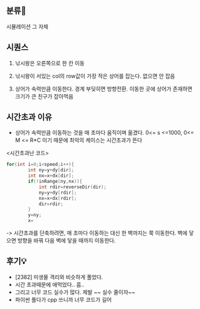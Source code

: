 ## 분류💁

시뮬레이션 그 자체



## 시퀀스

1. 낚시왕은 오른쪽으로 한 칸 이동

2. 낚시왕이 서있는 col의 row값이 가장 작은 상어를 잡는다. 없으면 안 잡음

3. 상어가 속력만큼 이동한다. 경계 부딪히면 방향전환. 이동한 곳에 상어가 존재하면 크기가 큰 친구가 잡아먹음

## 시간초과 이유
- 상어가 속력만큼 이동하는 것을 매 초마다 움직이며 옮겼다. 0<= s <=1000, 0<= M <= R*C 이기 때문에 최악의 케이스는 시간초과가 뜬다


<시간초과난 코드>
``` cpp
for(int i=0;i<speed;i++){
        int ny=y+dy[dir];
        int nx=x+dx[dir];
        if(!inRange(ny,nx)){
            int rdir=reverseDir(dir);
            ny=y+dy[rdir];
            nx=x+dx[rdir];
            dir=rdir;
        }
        y=ny;
        x=
```

-> 시간초과를 단축하려면, 매 초마다 이동하는 대신 한 벽까지는 쭉 이동한다. 벽에 닿으면 방향을 바꿔 다음 벽에 닿을 때까지 이동한다.



## 후기💡
- [2382] 미생물 격리와 비슷하게 풀었다.
- 시간 초과때문에 애먹었다.. 흠.. 
- 그리고 너무 코드 실수가 많다. 제발 ~~ 실수 줄이자~~
- 파이썬 풀다가 cpp 쓰니까 너무 코드가 길어

